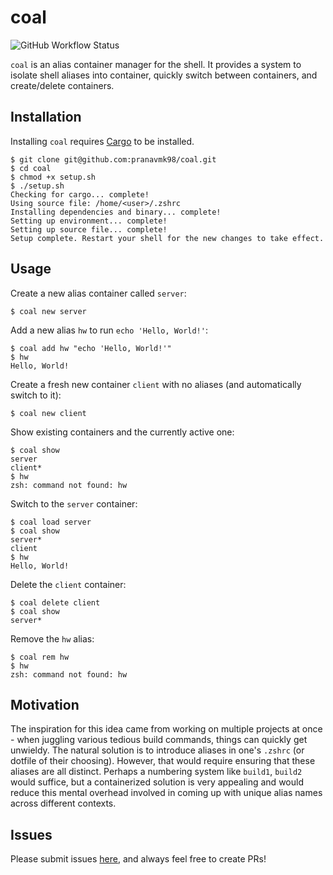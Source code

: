 # coal

![GitHub Workflow Status](https://img.shields.io/github/workflow/status/pranavmk98/coal/Rust)

`coal` is an alias container manager for the shell. It provides a system to
isolate shell aliases into container, quickly switch between containers,
and create/delete containers.


## Installation

Installing `coal` requires [Cargo](https://crates.io/) to be installed.

```
$ git clone git@github.com:pranavmk98/coal.git
$ cd coal
$ chmod +x setup.sh
$ ./setup.sh
Checking for cargo... complete!
Using source file: /home/<user>/.zshrc
Installing dependencies and binary... complete!
Setting up environment... complete!
Setting up source file... complete!
Setup complete. Restart your shell for the new changes to take effect.
```

## Usage

Create a new alias container called `server`:
```
$ coal new server
```

Add a new alias `hw` to run `echo 'Hello, World!'`:
```
$ coal add hw "echo 'Hello, World!'"
$ hw
Hello, World!
```

Create a fresh new container `client` with no aliases (and automatically switch to it):
```
$ coal new client
```

Show existing containers and the currently active one:
```
$ coal show
server
client*
$ hw
zsh: command not found: hw
```

Switch to the `server` container:
```
$ coal load server
$ coal show
server*
client
$ hw
Hello, World!
```

Delete the `client` container:
```
$ coal delete client
$ coal show
server*
```

Remove the `hw` alias:
```
$ coal rem hw
$ hw
zsh: command not found: hw
```

## Motivation

The inspiration for this idea came from working on multiple projects at once - when juggling various tedious build commands, things can quickly get unwieldy. The natural solution is to introduce aliases in one's `.zshrc` (or dotfile of their choosing). However, that would require ensuring that these aliases are all distinct. Perhaps a numbering system like `build1`, `build2` would suffice, but a containerized solution is very appealing and would reduce this mental overhead involved in coming up with unique alias names across different contexts.

## Issues

Please submit issues [here](https://github.com/pranavmk98/coal/issues), and always feel free to create PRs!